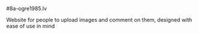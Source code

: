#8a-ogre1985.lv

Website for people to upload images and comment on them, designed with ease of use in mind
